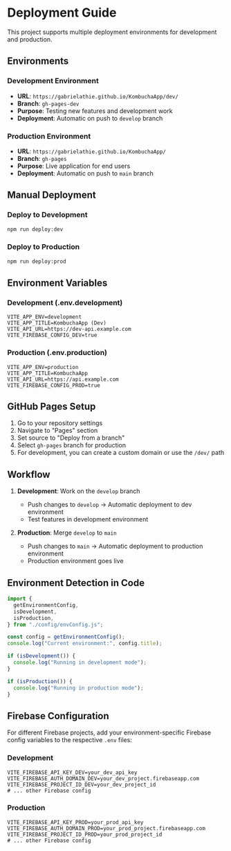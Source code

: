 # Deployment Guide

This project supports multiple deployment environments for development and production.

## Environments

### Development Environment

- **URL**: `https://gabrielathie.github.io/KombuchaApp/dev/`
- **Branch**: `gh-pages-dev`
- **Purpose**: Testing new features and development work
- **Deployment**: Automatic on push to `develop` branch

### Production Environment

- **URL**: `https://gabrielathie.github.io/KombuchaApp/`
- **Branch**: `gh-pages`
- **Purpose**: Live application for end users
- **Deployment**: Automatic on push to `main` branch

## Manual Deployment

### Deploy to Development

```bash
npm run deploy:dev
```

### Deploy to Production

```bash
npm run deploy:prod
```

## Environment Variables

### Development (.env.development)

```
VITE_APP_ENV=development
VITE_APP_TITLE=KombuchaApp (Dev)
VITE_API_URL=https://dev-api.example.com
VITE_FIREBASE_CONFIG_DEV=true
```

### Production (.env.production)

```
VITE_APP_ENV=production
VITE_APP_TITLE=KombuchaApp
VITE_API_URL=https://api.example.com
VITE_FIREBASE_CONFIG_PROD=true
```

## GitHub Pages Setup

1. Go to your repository settings
2. Navigate to "Pages" section
3. Set source to "Deploy from a branch"
4. Select `gh-pages` branch for production
5. For development, you can create a custom domain or use the `/dev/` path

## Workflow

1. **Development**: Work on the `develop` branch

   - Push changes to `develop` → Automatic deployment to dev environment
   - Test features in development environment

2. **Production**: Merge `develop` to `main`
   - Push changes to `main` → Automatic deployment to production environment
   - Production environment goes live

## Environment Detection in Code

```javascript
import {
  getEnvironmentConfig,
  isDevelopment,
  isProduction,
} from "./config/envConfig.js";

const config = getEnvironmentConfig();
console.log("Current environment:", config.title);

if (isDevelopment()) {
  console.log("Running in development mode");
}

if (isProduction()) {
  console.log("Running in production mode");
}
```

## Firebase Configuration

For different Firebase projects, add your environment-specific Firebase config variables to the respective `.env` files:

### Development

```
VITE_FIREBASE_API_KEY_DEV=your_dev_api_key
VITE_FIREBASE_AUTH_DOMAIN_DEV=your_dev_project.firebaseapp.com
VITE_FIREBASE_PROJECT_ID_DEV=your_dev_project_id
# ... other Firebase config
```

### Production

```
VITE_FIREBASE_API_KEY_PROD=your_prod_api_key
VITE_FIREBASE_AUTH_DOMAIN_PROD=your_prod_project.firebaseapp.com
VITE_FIREBASE_PROJECT_ID_PROD=your_prod_project_id
# ... other Firebase config
```
